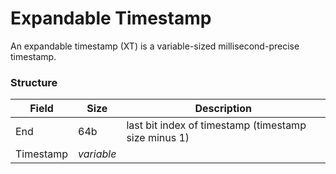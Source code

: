 # Expandable Timestamp

An expandable timestamp (XT) is a variable-sized millisecond-precise timestamp.

### Structure

Field    |Size      |Description
---------|----------|-----------
End      |64b       |last bit index of timestamp (timestamp size minus 1)
Timestamp|*variable*|
